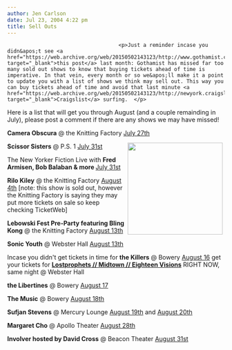 ```yaml
---
author: Jen Carlson
date: Jul 23, 2004 4:22 pm
title: Sell Outs
---
```


	
										<p>Just a reminder incase you didn&apos;t see <a href="https://web.archive.org/web/20150502143123/http://www.gothamist.com/arts/archives/2004/06/30/sell_outs.php" target="_blank">this post</a> last month: Gothamist has missed far too many sold out shows to know that buying tickets ahead of time is imperative. In that vein, every month or so we&apos;ll make it a point to update you with a list of shows we think may sell out. This way you can buy tickets ahead of time and avoid that last minute <a href="https://web.archive.org/web/20150502143123/http://newyork.craigslist.org/tix/" target="_blank">Craigslist</a> surfing.  </p>

<p>Here is a list that will get you through August (and a couple remainding in July), please post a comment if there are any shows we may have missed! </p>

<p><b>Camera Obscura</b> @ the Knitting Factory <a href="https://web.archive.org/web/20150502143123/http://www.ticketweb.com/user/?region=nyc&amp;query=detail&amp;event=519138" target="_blank">July 27th</a> </p>

<p><a href="https://web.archive.org/web/20150502143123/http://www.gothamist.com/arts/images/2004_07_artsscissorsisters.php" onclick="window.open(&apos;https://web.archive.org/web/20150502143123/http://www.gothamist.com/arts/images/2004_07_artsscissorsisters.php&apos;,&apos;popup&apos;,&apos;width=469,height=455,scrollbars=no,resizable=no,toolbar=no,directories=no,location=no,menubar=no,status=no,left=0,top=0&apos;); return false"><img src="https://web.archive.org/web/20150502143123im_/http://www.gothamist.com/arts/images/2004_07_artsscissorsisters-thumb.jpg" width="220" height="213" border="0" p="" align="right" hspace="5"></a><b>Scissor Sisters</b> @ P.S. 1 <a href="https://web.archive.org/web/20150502143123/http://upcoming.org/event/7231/" target="_blank">July 31st</a></p>

<p>The New Yorker Fiction Live with <b>Fred Armisen, Bob Balaban &amp; more </b><a href="https://web.archive.org/web/20150502143123/http://www.ticketweb.com/user/?region=ny&amp;query=detail&amp;event=528455" target="_blank">July 31st</a></p>

<p><b>Rilo Kiley</b> @ the Knitting Factory <a href="https://web.archive.org/web/20150502143123/http://www.ticketweb.com/user/?query=search&amp;region=xxx&amp;category=misc&amp;search=rilo+kiley" target="_blank">August 4th</a> [note: this show is sold out, however the Knitting Factory is saying they may put more tickets on sale so keep checking TicketWeb]</p>

<p><b>Lebowski Fest Pre-Party featuring Bling Kong</b> @ the Knitting Factory <a href="https://web.archive.org/web/20150502143123/http://www.ticketweb.com/user/?region=nyc&amp;query=detail&amp;event=527657" target="_blank">August 13th</a> </p>

<p><b>Sonic Youth</b> @ Webster Hall <a href="https://web.archive.org/web/20150502143123/http://www.ticketweb.com/user/?region=nyc&amp;query=detail&amp;event=529870" target="_blank">August 13th</a></p>

<p>Incase you didn&apos;t get tickets in time for <b>the Killers</b> @ Bowery <a href="https://web.archive.org/web/20150502143123/http://www.boweryballroom.com/calendar/calendar_200408.html" target="_blank">August 16</a> get your tickets for <a href="https://web.archive.org/web/20150502143123/http://www.ticketweb.com/user/?region=nyc&amp;query=detail&amp;event=531296" target="_blank"><b>Lostprophets // Midtown // Eighteen Visions</b></a> RIGHT NOW, same night @ Webster Hall</p>

<p><b>the Libertines</b> @ Bowery <a href="https://web.archive.org/web/20150502143123/http://www.boweryballroom.com/calendar/calendar_200408.html" target="_blank">August 17</a>  </p>

<p><b>The Music</b> @ Bowery <a href="https://web.archive.org/web/20150502143123/http://www.ticketweb.com/user/?region=nyc&amp;query=detail&amp;event=532391" target="_blank">August 18th</a></p>

<p><b>Sufjan Stevens</b> @ Mercury Lounge <a href="https://web.archive.org/web/20150502143123/http://www.ticketweb.com/user/?region=nyc&amp;query=detail&amp;event=528335" target="_blank">August 19th</a> and <a href="https://web.archive.org/web/20150502143123/http://www.ticketweb.com/user/?region=nyc&amp;query=detail&amp;event=528336" target="_blank">August 20th</a>  </p>

<p><b>Margaret Cho</b> @ Apollo Theater <a href="https://web.archive.org/web/20150502143123/http://cosmopolity.org/event?id=248" target="_blank">August 28th</a> </p>

<p><b>Involver hosted by David Cross</b> @ Beacon Theater <a href="https://web.archive.org/web/20150502143123/http://www.involver04.org/event" target="_blank">August 31st</a></p>					
										
									
				